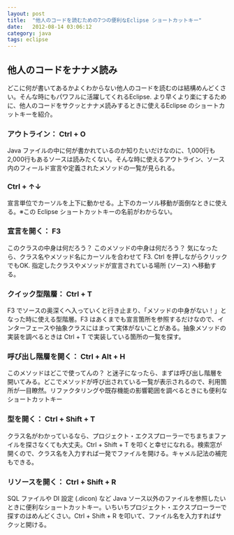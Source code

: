 ```yaml
---
layout: post
title:  "他人のコードを読むための7つの便利なEclipse ショートカットキー"
date:   2012-08-14 03:06:12
category: java
tags: eclipse
---
```


## 他人のコードをナナメ読み

どこに何が書いてあるかよくわからない他人のコードを読むのは結構めんどくさい。そんな時にもパワフルに活躍してくれるEclipse. より早くより楽にするために、他人のコードをサクッとナナメ読みするときに使えるEclipse のショートカットキーを紹介。

### アウトライン： Ctrl + O

Java ファイルの中に何が書かれているのか知りたいだけなのに、1,000行も2,000行もあるソースは読みたくない。そんな時に使えるアウトライン、ソース内のフィールド宣言や定義されたメソッドの一覧が見られる。

### Ctrl + ↑↓

宣言単位でカーソルを上下に動かせる。上下のカーソル移動が面倒なときに使える。※この Eclipse ショートカットキーの名前がわからない。

### 宣言を開く： F3

このクラスの中身は何だろう？ このメソッドの中身は何だろう？ 気になったら、クラス名やメソッド名にカーソルを合わせて F3. Ctrl を押しながらクリックでもOK. 指定したクラスやメソッドが宣言されている場所 (ソース) へ移動する。

### クイック型階層： Ctrl + T

F3 でソースの奥深くへ入っていくと行き止まり、「メソッドの中身がない！」となった時に使える型階層。F3 はあくまでも宣言箇所を参照するだけなので、インターフェースや抽象クラスにはまって実体がないことがある。抽象メソッドの実装を調べるときは Ctrl + T で実装している箇所の一覧を探す。

### 呼び出し階層を開く： Ctrl + Alt + H

このメソッドはどこで使ってんの？ と迷子になったら、まずは呼び出し階層を開いてみる。どこでメソッドが呼び出されている一覧が表示されるので、利用箇所が一目瞭然。リファクタリングや既存機能の影響範囲を調べるときにも便利なショートカットキー

### 型を開く： Ctrl + Shift + T

クラス名がわかっているなら、プロジェクト・エクスプローラーでちまちまファイルを探さなくても大丈夫。Ctrl + Shift + T を叩くと幸せになれる。検索窓が開くので、クラス名を入力すれば一発でファイルを開ける。キャメル記法の補完もできる。

### リソースを開く： Ctrl + Shift + R

SQL ファイルや DI 設定 (.dicon) など Java ソース以外のファイルを参照したいときに便利なショートカットキー。いちいちプロジェクト・エクスプローラーで探すのはめんどくさい。Ctrl + Shift + R を叩いて、ファイル名を入力すればサクッと開ける。

